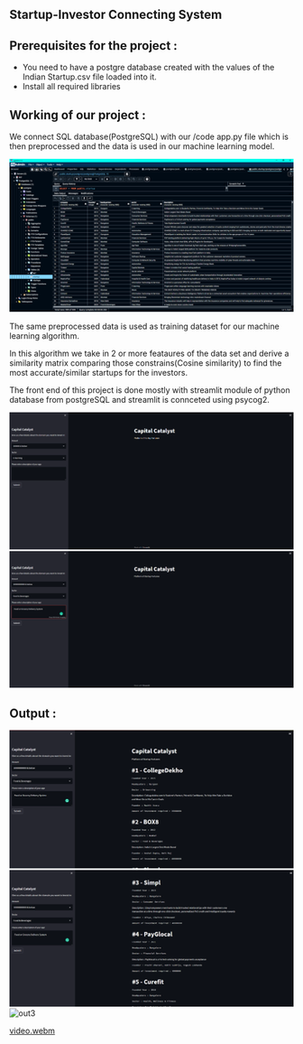 ## Startup-Investor Connecting System

## Prerequisites for the project : 
 * You need to have a postgre database created with the values of the Indian Startup.csv file loaded into it.
 * Install all required libraries

## Working of our project : 

We connect SQL database(PostgreSQL) with our /code app.py file which is then preprocessed and the data is used in our machine learning model.

![database](https://github.com/shriram-2109/Startup-Investor-Connecting-System/blob/main/images/database.png)


The same preprocessed data is used as training dataset for our machine learning algorithm.

In this algorithm we take in 2 or more feataures of the data set and derive a similarity matrix comparing those constrains(Cosine similarity) to find the most accurate/similar startups for the investors.

The front end of this project is done mostly with streamlit module of python database from postgreSQL and streamlit is connceted using psycog2.

![home](https://github.com/shriram-2109/Startup-Investor-Connecting-System/blob/main/images/home.png)
![input](https://github.com/shriram-2109/Startup-Investor-Connecting-System/blob/main/images/input.png)
## Output :
![out1](https://github.com/shriram-2109/Startup-Investor-Connecting-System/blob/main/images/out1.png)
![out2](https://github.com/shriram-2109/Startup-Investor-Connecting-System/blob/main/images/out2.png)
![out3](https://user-images.githubusercontent.com/83088512/211532215-a9f22e5e-a11f-4c18-9f01-3de583057d2b.png)


[video.webm](https://user-images.githubusercontent.com/83088512/211532306-14f1d26a-7c98-4495-af32-9b90445d13df.webm)
